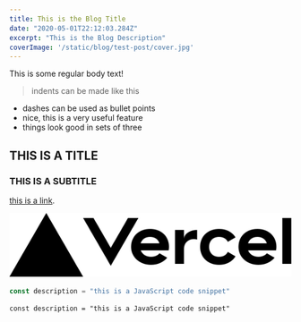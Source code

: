 ```yaml
---
title: This is the Blog Title
date: "2020-05-01T22:12:03.284Z"
excerpt: "This is the Blog Description"
coverImage: '/static/blog/test-post/cover.jpg'
---
```


This is some regular body text!
> indents can be made like this

- dashes can be used as bullet points
- nice, this is a very useful feature
- things look good in sets of three

## THIS IS A TITLE

### THIS IS A SUBTITLE

[this is a link](https://somewebsite.com).

![alt text for image](../public/vercel.svg)

```javascript
const description = "this is a JavaScript code snippet"
```


    const description = "this is a JavaScript code snippet"


